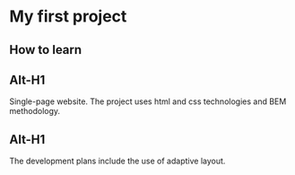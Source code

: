 # My first project

## How to learn
Alt-H1
------
Single-page website.
The project uses html and css technologies and BEM methodology.

Alt-H1
------
The development plans include the use of adaptive layout.
